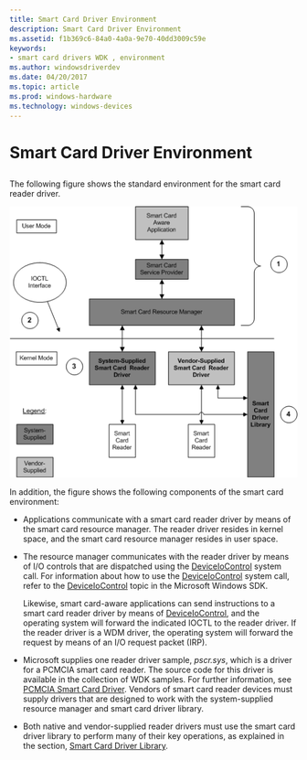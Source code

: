 ```yaml
---
title: Smart Card Driver Environment
description: Smart Card Driver Environment
ms.assetid: f1b369c6-84a0-4a0a-9e70-40dd3009c59e
keywords:
- smart card drivers WDK , environment
ms.author: windowsdriverdev
ms.date: 04/20/2017
ms.topic: article
ms.prod: windows-hardware
ms.technology: windows-devices
---
```


# Smart Card Driver Environment


## <span id="_ntovr_smart_card_driver_environment"></span><span id="_NTOVR_SMART_CARD_DRIVER_ENVIRONMENT"></span>


The following figure shows the standard environment for the smart card reader driver.

![diagram illustrating the standard environment for the smart card reader driver](images/memp1.png)

In addition, the figure shows the following components of the smart card environment:

-   Applications communicate with a smart card reader driver by means of the smart card resource manager. The reader driver resides in kernel space, and the smart card resource manager resides in user space.

-   The resource manager communicates with the reader driver by means of I/O controls that are dispatched using the [DeviceIoControl](http://go.microsoft.com/fwlink/p/?linkid=94613) system call. For information about how to use the [DeviceIoControl](http://go.microsoft.com/fwlink/p/?linkid=94613) system call, refer to the [DeviceIoControl](http://go.microsoft.com/fwlink/p/?linkid=94613) topic in the Microsoft Windows SDK.

    Likewise, smart card-aware applications can send instructions to a smart card reader driver by means of [DeviceIoControl](http://go.microsoft.com/fwlink/p/?linkid=94613), and the operating system will forward the indicated IOCTL to the reader driver. If the reader driver is a WDM driver, the operating system will forward the request by means of an I/O request packet (IRP).

-   Microsoft supplies one reader driver sample, *pscr.sys*, which is a driver for a PCMCIA smart card reader. The source code for this driver is available in the collection of WDK samples. For further information, see [PCMCIA Smart Card Driver](https://github.com/Microsoft/Windows-driver-samples/tree/master/smartcrd). Vendors of smart card reader devices must supply drivers that are designed to work with the system-supplied resource manager and smart card driver library.

-   Both native and vendor-supplied reader drivers must use the smart card driver library to perform many of their key operations, as explained in the section, [Smart Card Driver Library](smart-card-driver-library.md).

 

 





